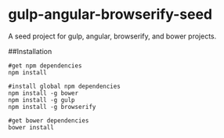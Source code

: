 gulp-angular-browserify-seed
============================

A seed project for gulp, angular, browserify, and bower projects.

##Installation
```
#get npm dependencies
npm install

#install global npm dependencies
npm install -g bower
npm install -g gulp
npm install -g browserify

#get bower dependencies
bower install
```


